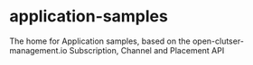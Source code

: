 # application-samples
The home for Application samples, based on the open-clutser-management.io Subscription, Channel and Placement API
